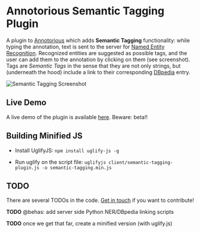# Annotorious Semantic Tagging Plugin

A plugin to [Annotorious](http://annotorious.github.io) which adds __Semantic Tagging__
functionality: while typing the annotation, text is sent to the server for
[Named Entity Recognition](http://en.wikipedia.org/wiki/Named-entity_recognition).
Recognized entities are suggested as possible tags, and the user can add them to the
annotation by clicking on them (see screenshot). Tags are _Semantic Tags_ in the sense that
they are not only strings, but (underneath the hood) include a link to their corresponding
[DBpedia](http://dbpedia.org) entry.

![Semantic Tagging Screenshot](http://github.com/annotorious/annotorious-semantic-tagging-plugin/raw/master/semantic-tagging-screenshot.jpg "Semantic Tagging Screenshot")

## Live Demo

A live demo of the plugin is available [here](http://annotorious.github.com/demos/semantic-tagging-preview.html).
Beware: beta!!

## Building Minified JS

* Install UglifyJS: ``npm install uglify-js -g``

* Run uglify on the script file: ``uglifyjs client/semantic-tagging-plugin.js -o semantic-tagging.min.js``

## TODO

There are several TODOs in the code. [Get in touch](http://groups.google.com/group/annotorious) if you want to
contribute!

__TODO__ @behas: add server side Python NER/DBpedia linking scripts

__TODO__ once we get that far, create a minified version (with uglify.js)


